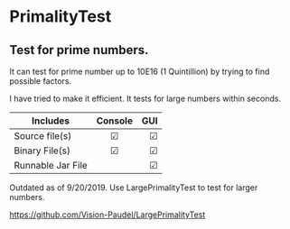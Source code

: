 # PrimalityTest
Test for prime numbers.
-------------------------------
It can test for prime number up to 10E16 (1 Quintillion) by trying to find possible factors.

I have tried to make it efficient. It tests for large numbers within seconds.

| Includes           | Console       | GUI   |
| ------------------ |:-------------:| -----:|
| Source file(s)     |    &#9745;    |&#9745;|
| Binary File(s)     |    &#9745;    |&#9745;|
| Runnable Jar File  |               |&#9745;|

Outdated as of 9/20/2019. Use LargePrimalityTest to test for larger numbers.

https://github.com/Vision-Paudel/LargePrimalityTest
